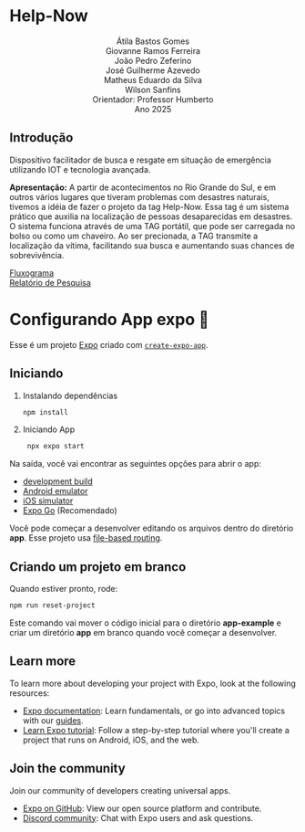 <!DOCTYPE html>
<html lang="pt-BR">

<head>
    <meta charset="UTF-8">
    <meta name="viewport" content="width=device-width, initial-scale=1.0">
</head>

<body>
    <div class="slide">
        <h1>Help-Now</h1>
        <p style="text-align: center;">
            Átila Bastos Gomes <br>
            Giovanne Ramos Ferreira <br>
            João Pedro Zeferino <br>
            José Guilherme Azevedo <br>
            Matheus Eduardo da Silva <br>
            Wilson Sanfins <br>
            Orientador: Professor Humberto 
            <br>Ano 2025</p>
    </div>
    <div class="slide">
        <h2>Introdução</h2>
        <p>Dispositivo facilitador de busca e resgate em situação de emergência utilizando IOT e tecnologia avançada.</p>
        <div class="destaque">
            <p><strong>Apresentação:</strong> A partir de acontecimentos no Rio Grande do Sul, e em outros vários lugares
              que tiveram problemas com desastres naturais, tivemos a idéia de fazer o projeto da tag Help-Now.
              Essa tag é um sistema prático que auxilia na localização de pessoas desaparecidas em desastres. 
              O sistema funciona através de uma TAG portátil, que pode ser carregada no bolso ou como um chaveiro. 
              Ao ser precionada, a TAG transmite a localização da vítima, facilitando sua busca e aumentando suas chances de sobrevivência. 
            </p>
        </div>
    </div>

</body>

</html>

[Fluxograma](documents/Fluxograma.jpeg) <br>
[Relatório de Pesquisa](documents/Relatório_HELP_NOW_IOT_PARA_BUSCA_E_RESGATE_-_FETEPS.pdf)


# Configurando App expo 👋

Esse é um projeto [Expo](https://expo.dev) criado com [`create-expo-app`](https://www.npmjs.com/package/create-expo-app).

## Iniciando

1. Instalando dependências

   ```bash
   npm install
   ```

2. Iniciando App

   ```bash
    npx expo start
   ```

Na saída, você vai encontrar as seguintes opções para abrir o app:

- [development build](https://docs.expo.dev/develop/development-builds/introduction/)
- [Android emulator](https://docs.expo.dev/workflow/android-studio-emulator/)
- [iOS simulator](https://docs.expo.dev/workflow/ios-simulator/)
- [Expo Go](https://expo.dev/go) (Recomendado)

Você pode começar a desenvolver editando os arquivos dentro do diretório **app**. Esse projeto usa [file-based routing](https://docs.expo.dev/router/introduction).

## Criando um projeto em branco

Quando estiver pronto, rode:

```bash
npm run reset-project
```

Este comando vai mover o código inicial para o diretório **app-example** e criar um diretório **app** em branco quando você começar a desenvolver.

## Learn more

To learn more about developing your project with Expo, look at the following resources:

- [Expo documentation](https://docs.expo.dev/): Learn fundamentals, or go into advanced topics with our [guides](https://docs.expo.dev/guides).
- [Learn Expo tutorial](https://docs.expo.dev/tutorial/introduction/): Follow a step-by-step tutorial where you'll create a project that runs on Android, iOS, and the web.

## Join the community

Join our community of developers creating universal apps.

- [Expo on GitHub](https://github.com/expo/expo): View our open source platform and contribute.
- [Discord community](https://chat.expo.dev): Chat with Expo users and ask questions.


